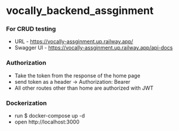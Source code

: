 # vocally_backend_assginment

### For CRUD testing
 - URL - https://vocally-assginment.up.railway.app/
 - Swagger UI - https://vocally-assginment.up.railway.app/api-docs

### Authorization 
 - Take the token from the response of the home page
 - send token as a header -> Authorization: Bearer <token>
 - All other routes other than home are authorized with JWT

### Dockerization
 - run $ docker-compose up -d
 - open http://localhost:3000
 
